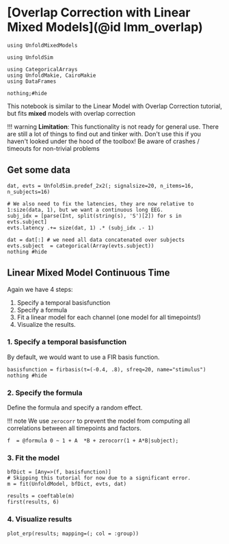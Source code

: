 # [Overlap Correction with Linear Mixed Models](@id lmm_overlap)

```@example Main
using UnfoldMixedModels

using UnfoldSim

using CategoricalArrays
using UnfoldMakie, CairoMakie
using DataFrames

nothing;#hide
```

This notebook is similar to the Linear Model with Overlap Correction tutorial, but fits **mixed** models with overlap correction

!!! warning
    **Limitation**: This functionality is not ready for general use. There are still a lot of things to find out and tinker with. Don't use this if you haven't looked under the hood of the toolbox! Be aware of crashes / timeouts for non-trivial problems

## Get some data

```@example Main
dat, evts = UnfoldSim.predef_2x2(; signalsize=20, n_items=16, n_subjects=16)

# We also need to fix the latencies, they are now relative to 1:size(data, 1), but we want a continuous long EEG.
subj_idx = [parse(Int, split(string(s), 'S')[2]) for s in evts.subject]
evts.latency .+= size(dat, 1) .* (subj_idx .- 1)

dat = dat[:] # we need all data concatenated over subjects
evts.subject  = categorical(Array(evts.subject))
nothing #hide
```

## Linear **Mixed** Model Continuous Time

Again we have 4 steps:

1. Specify a temporal basisfunction
2. Specify a formula
3. Fit a linear model for each channel (one model for all timepoints!)
4. Visualize the results.

### 1. Specify a temporal basisfunction

By default, we would want to use a FIR basis function.

```@example Main
basisfunction = firbasis(τ=(-0.4, .8), sfreq=20, name="stimulus")
nothing #hide
```

### 2. Specify the formula

Define the formula and specify a random effect.

!!! note
    We use `zerocorr` to prevent the model from computing all correlations between all timepoints and factors.

```@example Main
f  = @formula 0 ~ 1 + A  *B + zerocorr(1 + A*B|subject);
```

### 3. Fit the model

```@example Main
bfDict = [Any=>(f, basisfunction)]
# Skipping this tutorial for now due to a significant error.
m = fit(UnfoldModel, bfDict, evts, dat)

results = coeftable(m)
first(results, 6)
```

### 4. Visualize results

```@example Main
plot_erp(results; mapping=(; col = :group))
```
